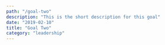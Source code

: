```yaml
---
path: "/goal-two"
description: "This is the short description for this goal"
date: "2019-02-10"
title: "Goal Two"
category: "leadership"
---
```


